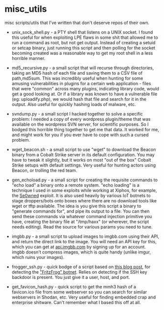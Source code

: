 # misc_utils
misc scripts/utils that I've written that don't deserve repos of their own.

* unix_sock_shell.py - a PTY shell that listens on a UNIX socket. I found this useful for when exploiting LPE flaws in some shit that allowed me to run a command as root, but not get output. Instead of creating a setuid or setcap binary, just running this script and then polling for the socket becoming created was a reasonable way to get my root shell in a less horrible manner. 

* md5_recursive.py - a small script that will recurse through directories, taking an MD5 hash of each file and saving them to a CSV file of path,md5sum. This was incredibly useful when hunting for some amusing vulnerabilities in plugins for a certain web application - files that were "common" across many plugins, indicating library code, would get a good looking at. Or if a library was known to have a vulnerable file (eg: uploadify.php), we would hash that file and search for it in the output. Also useful for quickly hashing loads of malware, etc.

* svndump.py - a small script I hacked together to solve a specific problem: I needed a copy of every wordpress plugin/theme that was available on the wordpress SVN server, for scientific purposes. So I bodged this horrible thing together to get me that data. It worked for me, and might work for you if you ever have to cope with such a cursed problem.

* wget_beacon.sh - a small script to use "wget" to download the Beacon binary from a Cobalt Strike server in its default configuration. You may have to tweak it slightly, but it works on most "out of the box" Cobalt Strike setups with default settings. Very useful for hunting actors using Beacon, or trolling the red team. 

* gen_echoload.py - a small script for creating the requisite commands to "echo load" a binary onto a remote system. "echo loading" is a technique I used in some exploits while working at Xiphos, for example, the [Se0wned](https://github.com/XiphosResearch/exploits/tree/master/se0wned) exploit. It is also used heavily by various IoT botnets to stage droppers/bots onto boxes where there are no download tools like wget or tftp available. The idea is you give this script a binary to "generate commands for", and pipe its output to a file. You can then send these commands via whatever command injection primitive you have, creating the binary file at "/tmp/haxx" (or wherever, the script needs editing). Read the source for various params you need to tune.

* imgbb.py - a small script to upload images to imgbb.com using their API, and return the direct link to the image. You will need an API key for this, which you can get at [api.imgbb.com](api.imgbb.com) by signing up for an account. imgbb doesn't compress images, which is quite handy (unlike imgur, which ruins your images).

* frogger_ssh.py - quick bodge of a script based on [this blog post](https://rushter.com/blog/public-ssh-keys/), for detecting the ["FritzFrog" botnet](https://www.guardicore.com/2020/08/fritzfrog-p2p-botnet-infects-ssh-servers/). Relies on detecting if the SSH key backdoor is present. You just give it a user, host, and port.

* get_favicon_hash.py - quick script to get the mmh3 hash of a favicon.ico file from some webserver so you can search for similar webservers in Shodan, etc. Very useful for finding embedded crap and enterprise shitware. Can't remember what I based this off at all. 
